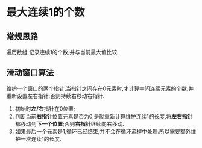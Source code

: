 # 最大连续1的个数
## 常规思路
遍历数组,记录连续1的个数,并与当前最大值比较
## 滑动窗口算法
维护一个窗口的两个指针,当指针之间存在0元素时,才计算中间连续元素的个数,并重新设置左右指针;否则持续右移动右指针.
1. 初始时**左/右**指针在0位置;
2. 判断当前**右指针**位置元素是否为0,是就重新计算[维护连续1的长度](right-left),将**左右指针**都移动到**下一个位置**;否则**右指针**继续向右移动.
3. 如果最后一个元素是1,循环已经结束,并不会在循环流程中处理.所以需要额外维护一次连续1的长度.